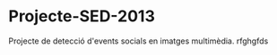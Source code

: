 Projecte-SED-2013
=================

Projecte de detecció d'events socials en imatges multimèdia.
rfghgfds
